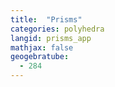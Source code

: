 ```yaml
---
title:  "Prisms"
categories: polyhedra
langid: prisms_app
mathjax: false
geogebratube:
  - 284
---
```


<div style="height: 400px;" id="applet_container284"></div>
